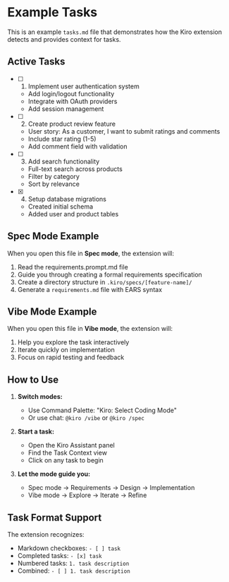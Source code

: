 # Example Tasks

This is an example `tasks.md` file that demonstrates how the Kiro extension detects and provides context for tasks.

## Active Tasks

- [ ] 1. Implement user authentication system
  - Add login/logout functionality
  - Integrate with OAuth providers
  - Add session management

- [ ] 2. Create product review feature
  - User story: As a customer, I want to submit ratings and comments
  - Include star rating (1-5)
  - Add comment field with validation

- [ ] 3. Add search functionality
  - Full-text search across products
  - Filter by category
  - Sort by relevance

- [x] 4. Setup database migrations
  - Created initial schema
  - Added user and product tables

## Spec Mode Example

When you open this file in **Spec mode**, the extension will:

1. Read the requirements.prompt.md file
2. Guide you through creating a formal requirements specification
3. Create a directory structure in `.kiro/specs/[feature-name]/`
4. Generate a `requirements.md` file with EARS syntax

## Vibe Mode Example

When you open this file in **Vibe mode**, the extension will:

1. Help you explore the task interactively
2. Iterate quickly on implementation
3. Focus on rapid testing and feedback

## How to Use

1. **Switch modes:**
   - Use Command Palette: "Kiro: Select Coding Mode"
   - Or use chat: `@kiro /vibe` or `@kiro /spec`

2. **Start a task:**
   - Open the Kiro Assistant panel
   - Find the Task Context view
   - Click on any task to begin

3. **Let the mode guide you:**
   - Spec mode → Requirements → Design → Implementation
   - Vibe mode → Explore → Iterate → Refine

## Task Format Support

The extension recognizes:

- Markdown checkboxes: `- [ ] task`
- Completed tasks: `- [x] task`
- Numbered tasks: `1. task description`
- Combined: `- [ ] 1. task description`
